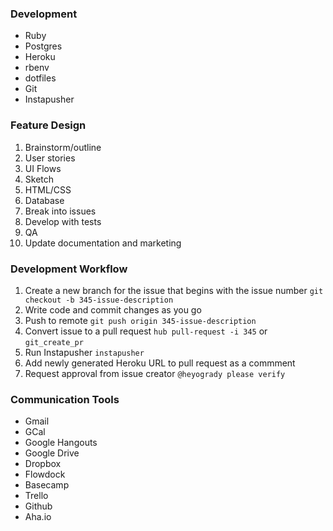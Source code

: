 ### Development
- Ruby
- Postgres
- Heroku
- rbenv
- dotfiles
- Git
- Instapusher

### Feature Design
1. Brainstorm/outline
2. User stories
3. UI Flows
4. Sketch
5. HTML/CSS
6. Database
7. Break into issues
8. Develop with tests
9. QA
10. Update documentation and marketing

### Development Workflow
1. Create a new branch for the issue that begins with the issue number `git checkout -b 345-issue-description`
2. Write code and commit changes as you go
3. Push to remote `git push origin 345-issue-description`
4. Convert issue to a pull request `hub pull-request -i 345` or `git_create_pr`
5. Run Instapusher `instapusher`
6. Add newly generated Heroku URL to pull request as a commment
7. Request approval from issue creator `@heyogrady please verify`

### Communication Tools
- Gmail
- GCal
- Google Hangouts
- Google Drive
- Dropbox
- Flowdock
- Basecamp
- Trello
- Github
- Aha.io

